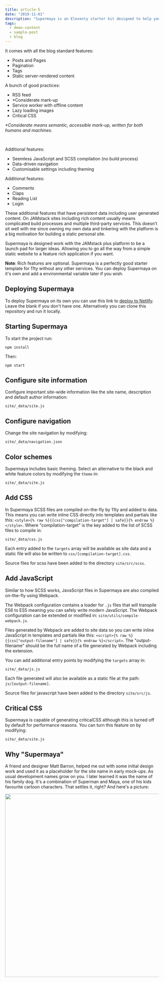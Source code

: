 ```yaml
---
title: article-5
date: "2019-11-01"
description: "Supermaya is an Eleventy starter kit designed to help you add rich features to a blog or website without the need for a complicated build process."
tags:
  - demo-content
  - sample-post
  - blog
---
```


It comes with all the blog standard features:

- Posts and Pages
- Pagination
- Tags
- Static server-rendered content

A bunch of good practices:

- RSS feed
- \*Considerate mark-up
- Service worker with offline content
- Lazy loading images
- Critical CSS

_\*Considerate means semantic, accessible mark-up, written for both humans and machines._

<br>

Additional features:

- Seemless JavaScript and SCSS compilation (no build process)
- Data-driven navigation
- Customisable settings including theming

Additional features:

- Comments
- Claps
- Reading List
- Login

These additional features that have persistent data including user generated content. On JAMstack sites including rich content usually means complicated build processes and multiple third-party services. This doesn't sit well with me since owning my own data and tinkering with the platform is a big motivation for building a static personal site.


Supermaya is designed work with the JAMstack plus platform to be a launch pad for larger ideas. Allowing you to go all the way from a simple static website to a feature rich application if you want.

**Note**: Rich features are optional. Supermaya is a perfectly good starter template for 11ty without any other services. You can deploy Supermaya on it's own and add a environmental variable later if you wish.

## Deploying Supermaya

To deploy Supermaya on its own you can use this link to [deploy to Netlify](https://app.netlify.com/start/deploy?repository=https://github.com/MadeByMike/supermaya). Leave the  blank if you don't have one. Alternatively you can clone this repository and run it locally.

## Starting Supermaya

To start the project run:

```
npm install
```

Then:

```
npm start
```

## Configure site information

Configure important site-wide information like the site name, description and default author information:

```
site/_data/site.js
```

## Configure navigation

Change the site navigation by modifying:

```
site/_data/navigation.json
```

## Color schemes

Supermaya includes basic theming. Select an alternative to the black and white feature colors by modifying the `theme` in:

```
site/_data/site.js
```

## Add CSS

In Supermaya SCSS files are compiled on-the-fly by 11ty and added to data. This means you can write inline CSS directly into templates and partials like this: `<style>{% raw %}{{css["compilation-target"] | safe}}{% endraw %}</style>`. Where "compilation-target" is the key added to the list of SCSS files to compile in:

```
site/_data/css.js
```

Each entry added to the `targets` array will be available as site data and a static file will also be written to `css/[compilation-target].css`.

Source files for scss have been added to the directory `site/src/scss`.

## Add JavaScript

Similar to how SCSS works, JavaScript files in Supermaya are also compiled on-the-fly using Webpack.

The Webpack configuration contains a loader for `.js` files that will transpile ES6 to ES5 meaning you can safely write modern JavaScript. The Webpack configuration can be extended or modified in: `site/utils/compile-webpack.js`.

Files generated by Webpack are added to site data so you can write inline JavaScript in templates and partials like this: `<script>{% raw %}{{css["output-filename"] | safe}}{% endraw %}</script>`. The "output-filename" should be the full name of a file generated by Webpack including the extension.

You can add additional entry points by modifying the `targets` array in:

```
site/_data/js.js
```

Each file generated will also be available as a static file at the path: `js/[output-filename]`.

Source files for javascript have been added to the directory `site/src/js`.

## Critical CSS

Supermaya is capable of generating criticalCSS although this is turned off by default for performance reasons. You can turn this feature on by modifying:

```
site/_data/site.js
```

## Why "Supermaya"

A friend and designer Matt Barron, helped me out with some initial design work and used it as a placeholder for the site name in early mock-ups. As usual development names grow on you. I later learned it was the name of his family dog. It's a combination of Superman and Maya, one of his kids favourite cartoon characters. That settles it, right? And here's a picture:

<img src="/supermaya.jpg" width="600"/>

